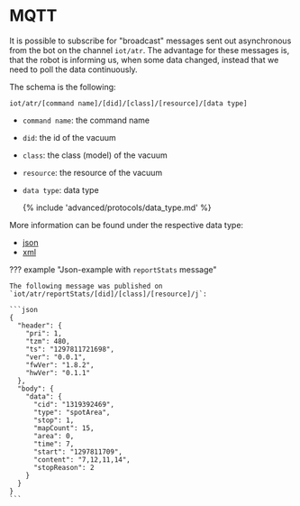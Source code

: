 # MQTT

It is possible to subscribe for "broadcast" messages sent out asynchronous from the bot
on the channel `iot/atr`.
The advantage for these messages is, that the robot is informing us, when some data
changed, instead that we need to poll the data continuously.

The schema is the following:

`iot/atr/[command name]/[did]/[class]/[resource]/[data type]`

- `command name`: the command name
- `did`: the id of the vacuum
- `class`: the class (model) of the vacuum
- `resource`: the resource of the vacuum
- `data type`: data type

  {% include 'advanced/protocols/data_type.md' %}

More information can be found under the respective data type:

- [json](../data_types/json/messages/index.md)
- [xml](../data_types/xml/messages/index.md)

??? example "Json-example with `reportStats` message"

    The following message was published on `iot/atr/reportStats/[did]/[class]/[resource]/j`:

    ```json
    {
      "header": {
        "pri": 1,
        "tzm": 480,
        "ts": "1297811721698",
        "ver": "0.0.1",
        "fwVer": "1.8.2",
        "hwVer": "0.1.1"
      },
      "body": {
        "data": {
          "cid": "1319392469",
          "type": "spotArea",
          "stop": 1,
          "mapCount": 15,
          "area": 0,
          "time": 7,
          "start": "1297811709",
          "content": "7,12,11,14",
          "stopReason": 2
        }
      }
    }
    ```

